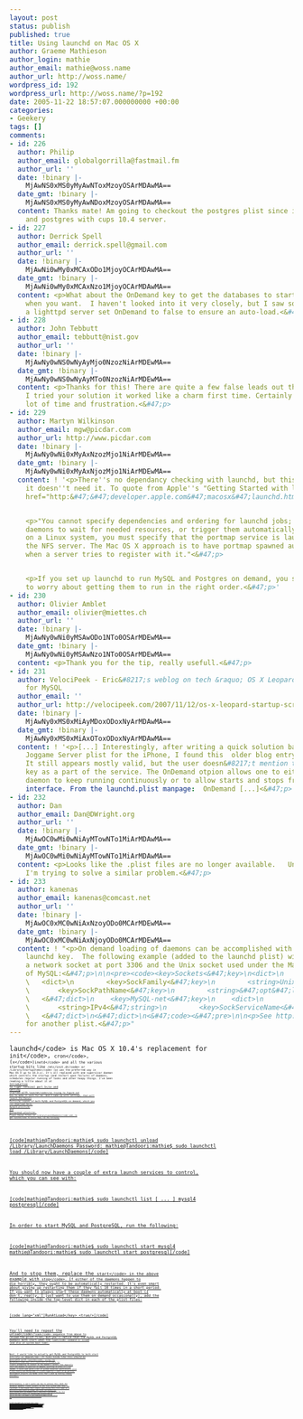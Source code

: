 ```yaml
---
layout: post
status: publish
published: true
title: Using launchd on Mac OS X
author: Graeme Mathieson
author_login: mathie
author_email: mathie@woss.name
author_url: http://woss.name/
wordpress_id: 192
wordpress_url: http://woss.name/?p=192
date: 2005-11-22 18:57:07.000000000 +00:00
categories:
- Geekery
tags: []
comments:
- id: 226
  author: Philip
  author_email: globalgorrilla@fastmail.fm
  author_url: ''
  date: !binary |-
    MjAwNS0xMS0yMyAwNToxMzoyOSArMDAwMA==
  date_gmt: !binary |-
    MjAwNS0xMS0yMyAwNDoxMzoyOSArMDAwMA==
  content: Thanks mate! Am going to checkout the postgres plist since i'm using pykota
    and postgres with cups 10.4 server.
- id: 227
  author: Derrick Spell
  author_email: derrick.spell@gmail.com
  author_url: ''
  date: !binary |-
    MjAwNi0wMy0xMCAxODo1MjoyOCArMDAwMA==
  date_gmt: !binary |-
    MjAwNi0wMy0xMCAxNzo1MjoyOCArMDAwMA==
  content: <p>What about the OnDemand key to get the databases to start and stop only
    when you want.  I haven't looked into it very closely, but I saw someone using
    a lighttpd server set OnDemand to false to ensure an auto-load.<&#47;p>
- id: 228
  author: John Tebbutt
  author_email: tebbutt@nist.gov
  author_url: ''
  date: !binary |-
    MjAwNy0wNS0wNyAyMjo0NzozNiArMDEwMA==
  date_gmt: !binary |-
    MjAwNy0wNS0wNyAyMTo0NzozNiArMDEwMA==
  content: <p>Thanks for this! There are quite a few false leads out there, but when
    I tried your solution it worked like a charm first time. Certainly saved me a
    lot of time and frustration.<&#47;p>
- id: 229
  author: Martyn Wilkinson
  author_email: mgw@picdar.com
  author_url: http://www.picdar.com
  date: !binary |-
    MjAwNy0wNi0xMyAxNzozMjo1NiArMDEwMA==
  date_gmt: !binary |-
    MjAwNy0wNi0xMyAxNjozMjo1NiArMDEwMA==
  content: ! '<p>There''s no dependancy checking with launchd, but this is because
    it doesn''t need it. To quote from Apple''s "Getting Started with launchd" <a
    href="http:&#47;&#47;developer.apple.com&#47;macosx&#47;launchd.html" rel="nofollow">http:&#47;&#47;developer.apple.com&#47;macosx&#47;launchd.html<&#47;a>:<&#47;p>


    <p>"You cannot specify dependencies and ordering for launchd jobs; instead, design
    daemons to wait for needed resources, or trigger them automatically. For instance,
    on a Linux system, you must specify that the portmap service is launched before
    the NFS server. The Mac OS X approach is to have portmap spawned automatically
    when a server tries to register with it."<&#47;p>


    <p>If you set up launchd to run MySQL and Postgres on demand, you shouldn''t have
    to worry about getting them to run in the right order.<&#47;p>'
- id: 230
  author: Olivier Amblet
  author_email: olivier@miettes.ch
  author_url: ''
  date: !binary |-
    MjAwNy0wNi0yMSAwODo1NTo0OSArMDEwMA==
  date_gmt: !binary |-
    MjAwNy0wNi0yMSAwNzo1NTo0OSArMDEwMA==
  content: <p>Thank you for the tip, really usefull.<&#47;p>
- id: 231
  author: VelociPeek - Eric&#8217;s weblog on tech &raquo; OS X Leopard Startup Script
    for MySQL
  author_email: ''
  author_url: http://velocipeek.com/2007/11/12/os-x-leopard-startup-script-for-mysql/
  date: !binary |-
    MjAwNy0xMS0xMiAyMDoxODoxNyArMDAwMA==
  date_gmt: !binary |-
    MjAwNy0xMS0xMiAxOToxODoxNyArMDAwMA==
  content: ! '<p>[...] Interestingly, after writing a quick solution based upon my
    Joggame Server plist for the iPhone, I found this  older blog entry on the net.
    It still appears mostly valid, but the user doesn&#8217;t mention the OnDemand
    key as a part of the service. The OnDemand otpion allows one to either allow a
    daemon to keep running continuously or to allow starts and stops from the launchctl
    interface. From the launchd.plist manpage:  OnDemand [...]<&#47;p>'
- id: 232
  author: Dan
  author_email: Dan@DWright.org
  author_url: ''
  date: !binary |-
    MjAwOC0wMi0wNiAyMTowNTo1MiArMDAwMA==
  date_gmt: !binary |-
    MjAwOC0wMi0wNiAyMTowNTo1MiArMDAwMA==
  content: <p>Looks like the .plist files are no longer available.   Unfortunate because
    I'm trying to solve a similar problem.<&#47;p>
- id: 233
  author: kanenas
  author_email: kanenas@comcast.net
  author_url: ''
  date: !binary |-
    MjAwOC0xMC0wNiAxNzoyODo0MCArMDEwMA==
  date_gmt: !binary |-
    MjAwOC0xMC0wNiAxNjoyODo0MCArMDEwMA==
  content: ! "<p>On demand loading of daemons can be accomplished with the \"Socket\"
    launchd key.  The following example (added to the launchd plist) will monitor
    a network socket at port 3306 and the Unix socket used under the MacPorts install
    of MySQL:<&#47;p>\n\n<pre><code><key>Sockets<&#47;key>\n<dict>\n    <key>MySQL-unix<&#47;key>\n
    \   <dict>\n        <key>SockFamily<&#47;key>\n        <string>Unix<&#47;string>\n
    \       <key>SockPathName<&#47;key>\n        <string>&#47;opt&#47;local&#47;var&#47;run&#47;mysql5&#47;mysqld.sock<&#47;string>\n
    \   <&#47;dict>\n    <key>MySQL-net<&#47;key>\n    <dict>\n        <key>SockFamily<&#47;key>\n
    \       <string>IPv4<&#47;string>\n        <key>SockServiceName<&#47;key>\n        <string>mysql<&#47;string>\n
    \   <&#47;dict>\n<&#47;dict>\n<&#47;code><&#47;pre>\n\n<p>See http:&#47;&#47;www.macosxhints.com&#47;article.php?story=20080128103022907
    for another plist.<&#47;p>"
---
```

<code>launchd<&#47;code> is Mac OS X 10.4's replacement for <code>init<&#47;code>, <code>cron<&#47;code>, (<code>x<&#47;code>)<code>inetd<&#47;code> and all the various startup bits like <code>&#47;etc&#47;init.d<&#47;code> or <code>&#47;Library&#47;StartupItems<&#47;code> (as was the preferred way in Mac OS X up to 10.3.x).  It's all replaced with one supervisor daemon which controls the startup (and restart upon failure) of daemons, schedules regular running of tasks and other hoopy things.  I've been reading a little about it at <a href="http:&#47;&#47;www.macdevcenter.com&#47;lpt&#47;a&#47;6332">Introduction to Tiger Terminal part 5<&#47;a> and <a href="http:&#47;&#47;developer.apple.com&#47;macosx&#47;launchd.html">Getting started with <code>launchd<&#47;code><&#47;a> trying to figure out how to make it work for me.  And I came up with settings, that will launch the <a href="http:&#47;&#47;www.darwinports.com&#47;">Darwin Ports<&#47;a> copies of both MySQL and PostgreSQL on demand, which you can download here: <a href="http:&#47;&#47;woss.name&#47;dist&#47;mysql4.plist">mysql4.plist<&#47;a> and <a href="http:&#47;&#47;woss.name&#47;dist&#47;postgresql.plist">postgresql.plist<&#47;a>.  Place those files in <code>&#47;Library&#47;LaunchDaemons<&#47;code> and, to get <code>launchd<&#47;code> to notice them, run the following:

[code]mathie@Tandoori:mathie$ sudo launchctl unload &#47;Library&#47;LaunchDaemons
Password:
mathie@Tandoori:mathie$ sudo launchctl load &#47;Library&#47;LaunchDaemons[&#47;code]

You should now have a couple of extra launch services to control, which you can see with:

[code]mathie@Tandoori:mathie$ sudo launchctl list
[ ... ]
mysql4
postgresql[&#47;code]

In order to start MySQL and PostgreSQL, run the following:

[code]mathie@Tandoori:mathie$ sudo launchctl start mysql4
mathie@Tandoori:mathie$ sudo launchctl start postgresql[&#47;code]

And to stop them, replace the <code>start<&#47;code> in the above example with <code>stop<&#47;code>.  If either of the daemons happen to die horribly, they ought to be automatically restarted.  It's even smart about giving up restarting them if they fail 10 times in a short period.  If you want to always start these daemons automatically at boot (I don't, really, I just want to use them on demand occasionally), add the following inside the top-level dict in each of the plist files:

[code lang="xml"]<key>RunAtLoad<&#47;key>
<true&#47;>[&#47;code]

You'll need to repeat the <code>unload<&#47;code>&#47;<code>load<&#47;code> sequence from above to reload the plist files, but you'll notice that the MySQL and PostgreSQL daemons both start when the <code>load<&#47;code> command is issued (and also at system boot time).

Next, I would like to actually get MySQL and PostgreSQL to both start <em>entirely on demand<&#47;em>.  It looks kinda like this should be possible with <code>launchd<&#47;code>, using the <code>WatchPaths<&#47;code> key.  If I could tell it to watch for clients attempting to connect to the daemon's socket, then magically start the daemon in question on demand, quitting it after it's not needed, I could save quite a bit of system resources (particularly since I only really use PostgreSQL in a work capacity -- most of my personal development projects use MySQL since that's what my hosting company provides).

Unfortunately, I can't quite see how to achieve this.  Both the database daemons create sockets on the file system when they are launched.  I had hoped that simply specifying this file name as a <code>WatchPath<&#47;code> would be enough.  But since the sockets are only created when the daemons start, they aren't pervasive on the file system and don't exist for <code>launchd<&#47;code> to watch them the rest of the time.  I do wonder if just creating an empty file and having <code>launchd<&#47;code> watch that would be enough, but I suspect not.

It would also appear the <code>launchd<&#47;code> doesn't support any sort of dependency checking for daemons.  Which is unfortunate, since the next task I was going to get it to do is manage the Zope instances on my laptop.  However, in order to do this nicely, it would have been good to describe which instances use MySQL and which use PostgreSQL, then start up the relevant database before starting up the instance.  Likewise, if the instance also needed a ZEO for the back end ZODB.  But no, it doesn't appear that we can do that -- <code>StartupItems<&#47;code> provides that functionality instead.  So <code>launchd<&#47;code> isn't a <em>complete<&#47;em> replacement for its predecessors after all.  Oh well.
